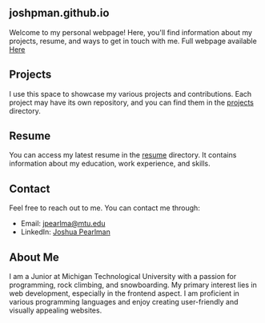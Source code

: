 ## joshpman.github.io
Welcome to my personal webpage! Here, you'll find information about my projects, resume, and ways to get in touch with me.
Full webpage available <a href="https://joshpearlman.rocks" target="_blank">Here</a>

## Projects

I use this space to showcase my various projects and contributions. Each project may have its own repository, and you can find them in the <a href="https://joshpearlman.rocks/projects.html" target="_blank">projects</a> directory.

## Resume

You can access my latest resume in the <a href="https://joshpearlman.rocks/#contact" target="_blank">resume</a> directory. It contains information about my education, work experience, and skills.

## Contact

Feel free to reach out to me. You can contact me through:

- Email: [jpearlma@mtu.edu](mailto:jpearlma@mtu.edu)
- LinkedIn: [Joshua Pearlman](https://www.linkedin.com/in/joshua-pearlman-7b618927b/)

## About Me

I am a Junior at Michigan Technological University with a passion for programming, rock climbing, and snowboarding. My primary interest lies in web development, especially in the frontend aspect. I am proficient in various programming languages and enjoy creating user-friendly and visually appealing websites.